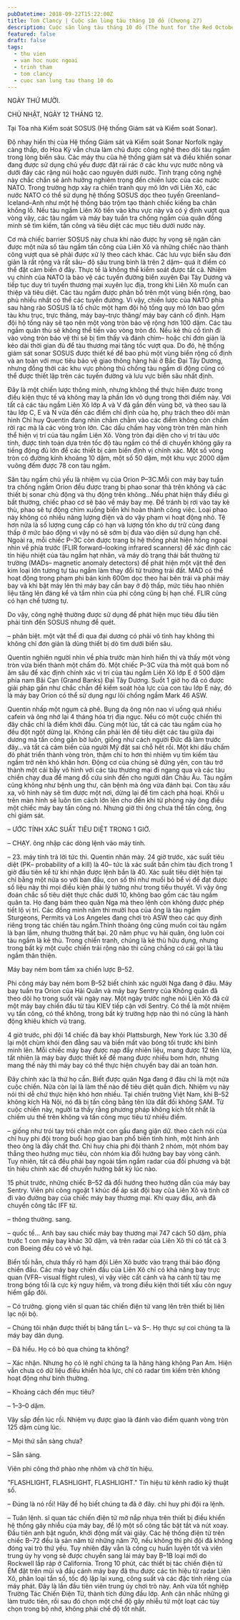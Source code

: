 ```yaml
---
pubDatetime: 2018-09-22T15:22:00Z
title: Tom Clancy | Cuộc săn lùng tàu tháng 10 đỏ (Chương 27)
description: Cuộc săn lùng tàu tháng 10 đỏ (The hunt for the Red October) là tiểu thuyết tình báo của Tom Clancy, xuất bản lần đầu tiên vào năm 1984 và được chuyển thể thành phim cùng tên vào năm 1990.
featured: false
draft: false
tags:
  - thu vien
  - van hoc nuoc ngoai
  - trinh tham
  - tom clancy
  - cuoc san lung tau thang 10 do
---
```


NGÀY THỨ MƯỜI.

CHỦ NHẬT, NGÀY 12 THÁNG 12.

Tại Tòa nhà Kiểm soát SOSUS (Hệ thống Giám sát và Kiểm soát Sonar).

Độ nhạy hiển thị của Hệ thống Giám sát và Kiểm soát Sonar Norfolk ngày càng thấp, do Hoa Kỳ vẫn chưa làm chủ được công nghệ theo dõi tàu ngầm trong lòng biển sâu. Các máy thu của hệ thống giám sát và điều khiển sonar đang được sử dụng chủ yếu được đặt rải rác ở các khu vực nước nông và dưới đáy các rặng núi hoặc cao nguyên dưới nước. Tình trạng công nghệ này chắc chắn sẽ ảnh hưởng nghiêm trọng đến chiến lược của các nước NATO. Trong trường hợp xảy ra chiến tranh quy mô lớn với Liên Xô, các nước NATO có thể sử dụng hệ thống SOSUS dọc theo tuyến Greenland–Iceland–Anh như một hệ thống báo trộm tạo thành chiếc kiềng ba chân khổng lồ. Nếu tàu ngầm Liên Xô tiến vào khu vực này và có ý định vượt qua vòng vây, các tàu ngầm và máy bay tuần tra chống ngầm của quân đồng minh sẽ tìm kiếm, tấn công và tiêu diệt các mục tiêu dưới nước này.

Cơ mà chiếc barrier SOSUS này chưa khi nào được hy vọng sẽ ngăn cản được một nửa số tàu ngầm tấn công của Liên Xô và những chiếc nào thành công vượt qua sẽ phải được xử lý theo cách khác. Các lưu vực biển sâu đơn giản là rất rộng và rất sâu– độ sâu trung bình là trên 2 dặm– quá ít điểm có thể đặt cảm biến ở đây. Thực tế là không thể kiểm soát được tất cả. Nhiệm vụ chính của NATO là bảo vệ các tuyến đường biển xuyên Đại Tây Dương và tiếp tục duy trì tuyến thương mại xuyên lục địa, trong khi Liên Xô muốn can thiệp và tiêu diệt. Các tàu ngầm được phân bổ trên một vùng biển rộng, bao phủ nhiều nhất có thể các tuyến đường. Vì vậy, chiến lược của NATO phía sau hàng rào SOSUS là tổ chức một hạm đội hộ tống quy mô lớn bao gồm tàu khu trục, trực thăng, máy bay–trực thăng/ máy bay cánh cố định. Hạm đội hộ tống này sẽ tạo nên một vòng tròn bảo vệ rộng hơn 100 dặm. Các tàu ngầm quân thù sẽ không thể tiến vào vòng tròn đó. Nếu kẻ thù cố tình đi vào vòng tròn bảo vệ thì sẽ bị tìm thấy và đánh chìm– hoặc chỉ đơn giản là kéo dài thời gian đủ để tàu thương mại tăng tốc vượt qua. Do đó, hệ thống giám sát sonar SOSUS được thiết kế để bao phủ một vùng biển rộng cố định và an toàn với mục tiêu bảo vệ giao thông hàng hải ở Bắc Đại Tây Dương, nhưng đồng thời các khu vực phòng thủ chống tàu ngầm di động cũng có thể được thiết lập trên các tuyến đường và lưu vực biển sâu nhất định.

Đây là một chiến lược thông minh, nhưng không thể thực hiện được trong điều kiện thực tế và không may là phần lớn vô dụng trong thời điểm này. Với tất cả các tàu ngầm Liên Xô lớp A và V đã gần đến vùng bờ, và theo sau là tàu lớp C, E và N vừa đến các điểm chỉ định của họ, phụ trách theo dõi màn hình Chỉ huy Quentin đang nhìn chằm chằm vào các điểm không còn chấm rời rạc mà là các vòng tròn lớn. Các dấu chấm hay vòng tròn trên màn hình thể hiện vị trí của tàu ngầm Liên Xô. Vòng tròn đại diện cho vị trí tàu ước tính, được tính toán dựa trên tốc độ tàu ngầm có thể di chuyển không gây ra tiếng động đủ lớn để các thiết bị cảm biến định vị chính xác. Một số vòng tròn có đường kính khoảng 10 dặm, một số 50 dặm, một khu vực 2000 dặm vuông đếm được 78 con tàu ngầm.

Săn tàu ngầm chủ yếu là nhiệm vụ của Orion P–3C.Mỗi con máy bay tuần tra chống ngầm Orion đều được trang bị phao sonar thả trên không và các thiết bị sonar chủ động và thụ động trên không…Nếu phát hiện thấy điều gì bất thường, chiếc phao cơ sẽ báo về máy bay mẹ. Để tránh bị rơi vào tay kẻ thù, phao sẽ tự động chìm xuống biển khi hoàn thành công việc. Loại phao này không có nhiều năng lượng điện và do vậy phạm vi hoạt động nhỏ. Tệ hơn nữa là số lượng cung cấp có hạn và lượng tồn kho dự trữ cũng đang thấp ở mức báo động vì vậy nó sẽ sớm bị đưa vào diện sử dụng hạn chế. Ngoài ra, mỗi chiếc P–3C còn được trang bị hệ thống phát hiện hồng ngoại nhìn về phía trước (FLIR forward–looking infrared scanners) để xác định các tín hiệu nhiệt của tàu ngầm hạt nhân, và máy dò trạng thái bất thường từ trường (MADs– magnetic anomaly detectors) để phát hiện một vật thể đen kim loại lớn tương tự tàu ngầm làm thay đổi từ trường trái đất. MAD có thể hoạt động trong phạm phi bán kính 600m dọc theo hai bên trái và phải máy bay và khi bật máy lên thì máy bay cần bay ở độ thấp, mức tiêu hao nhiên liệu tăng lên đáng kể và tầm nhìn của phi công cũng bị hạn chế. FLIR cũng có hạn chế tương tự.

Do vậy, công nghệ thường được sử dụng để phát hiện mục tiêu đầu tiên phải tính đến SOSUS nhưng để quét.

– phân biệt. một vật thể đi qua đại dương có phải vô tình hay không thì không chỉ đơn giản là dùng thiết bị dò tìm dưới biển sâu.

Quentin nghiên người nhìn về phía trước màn hình hiển thị và thấy một vòng tròn vừa biến thành một chấm đỏ. Một chiếc P–3C vừa thả một quả bom nổ âm sâu để xác định chính xác vị trí của tàu ngầm Liên Xô lớp E ở 500 dặm phía nam Bãi Cạn (Grand Banks) Đại Tây Dương. Suốt 1 giờ họ đã có được giải pháp gần như chắc chắn để kiểm soát hỏa lực của con tàu lớp E này, đó là máy bay Orion có thể sử dụng ngư lôi chống ngầm Mark 46 ASW.

Quentin nhấp một ngụm cà phê. Bụng dạ ông nôn nao vì uống quá nhiều cafein và ông nhớ lại 4 tháng hóa trị địa ngục. Nếu có một cuộc chiến thì đây chắc chỉ là điểm khởi đầu. Cùng một lúc, tất cả các tàu ngầm của họ đều đột ngột dừng lại. Không cần phải lẻn để tiêu diệt các tàu giữa đại dương mà tấn công gần bờ luôn, giống như cách người Đức đã làm trước đây…và tất cả cảm biến của người Mỹ đặt sai chỗ hết rồi. Một khi dấu chấm đỏ phát triển thành vòng tròn, thậm chí to hơn thì nhiệm vụ tìm kiếm tàu ngầm trở nên khó khăn hơn. Động cơ của chúng sẽ đứng yên, con tàu trở thành một cái bẫy vô hình với các tàu thương mại đi ngang qua và các tàu chiến chạy đua để mang đồ cứu sinh đến cho người dân Châu Âu. Tàu ngầm cũng không như bệnh ung thư, căn bệnh mà ông vừa đánh bại. Con tàu xấu xa, vô hình này sẽ tìm được một nơi, dừng lại để tìm cách phá hoại. Khối u trên màn hình sẽ luôn tim cách lớn lên cho đến khi từ phòng này ông điều một chiếc máy bay tấn công nó. Nhưng giờ thì ông chưa thể tấn công, ông chỉ giám sát.

– ƯỚC TÍNH XÁC SUẤT TIÊU DIỆT TRONG 1 GIỜ.

– CHẠY. ông nhập các dòng lệnh vào máy tính.

– 23. máy tính trả lời tức thì. Quentin nhăn mày. 24 giờ trước, xác suất tiêu diệt (PK– probability of a kill) là 40– tức là xác suất bắn chìm tàu địch trong 1 giờ đầu tiên kể từ khi nhận được lệnh bắn là 40. Xác suất tiêu diệt hiện tại chỉ bằng một nửa so với ban đầu, con số thì như muối bỏ bể vì để đạt được số liệu này thì mọi điều kiện phải lý tưởng như trong tiểu thuyết. Vì vậy ông đoán chắc số tiêu diệt thực chắc dưới 10, không bao gồm các tàu ngầm quân ta. Họ đang bám theo quân Nga mà theo lệnh còn không được phép tiết lộ vị trí. Các đồng minh năm thì mười họa của ông là tàu ngầm Sturgeons, Permits và Los Angeles đang chơi trò ASW theo các quy định riêng trong tác chiến tàu ngầm.Thỉnh thoảng ông cũng muốn coi tàu ngầm là bạn lắm, nhưng thường thất bại. 20 năm phục vụ hải quân, ông luôn coi tàu ngầm là kẻ thù. Trong chiến tranh, chúng là kẻ thù hữu dụng, nhưng trong bất kỳ một cuộc chiến trải rộng nào thì cũng chẳng có cái gọi là tàu ngầm thân thiện.

Máy bay ném bom tầm xa chiến lược B–52.

Phi công máy bay ném bom B–52 biết chính xác người Nga đang ở đâu. Máy bay tuần tra Orion của Hải Quân và máy bay Sentry của Không quân đã theo dõi họ trong suốt vài ngày nay. Một ngày trước nghe nói Liên Xô đã cử một máy bay chiến đấu từ tàu KIEV tiếp cận với Sentry. Có thể là một nhiệm vụ tấn công, có thể không, trong bất kỳ trường hợp nào thì nó cũng là hành động khiêu khích vũ trang.

4 giờ trước, phi đội 14 chiếc đã bay khỏi Plattsburgh, New York lúc 3.30 để lại một chùm khói đen đằng sau và biến mất vào bóng tối trước khi bình minh lên. Mỗi chiếc máy bay được nạp đầy nhiên liệu, mang được 12 tên lửa, tất nhiên là máy bay được thiết kế để mang được nhiều bom hơn, nhưng mang thế này thì máy bay có thể thực hiện chuyến bay dài an toàn hơn.

Đây chính xác là thứ họ cần. Biết được quân Nga đang ở đâu chỉ là một nửa cuộc chiến. Nửa còn lại là làm thế nào để tiêu diệt quân địch. Nhiệm vụ này nói thì dễ chứ thực hiện khó hơn nhiều. Tại chiến trường Việt Nam, khi B–52 không kích Hà Nội, nó đã bị tấn công bằng tên lửa đất đối không SAM. Từ cuộc chiến này, người ta thấy rằng phương pháp không kích tốt nhất là chiếm ưu thế trên không và tấn công mục tiêu từ nhiều điểm.

– giống như trói tay trói chân một con gấu đang giận dữ. theo cách nói của chỉ huy phi đội trong buổi họp giao ban phổ biến tình hình, một hình ảnh theo ông là đầy chất thơ. Chỉ huy chia phi đội thành 2 nhóm, một nhóm bay thẳng theo hướng mục tiêu, còn nhóm kia đổi hướng bay bay vòng cánh. Tuy nhiên, tất cả đều phải bay ngoài tầm ngắm radar của đối phương và bật tín hiệu chính xác để chuyển hướng bất kỳ lúc nào.

15 phút trước, những chiếc B–52 đã đổi hướng theo hướng dẫn của máy bay Sentry. Viên phi công ngoặt 1 khúc để áp sát đội bay của Liên Xô và tình cờ đi vào đường bay của chiếc máy bay thương mại. Khi quay đầu, anh đã chuyển công tắc IFF từ.

– thông thường. sang.

– quốc tế… Anh bay sau chiếc máy bay thương mại 747 cách 50 dặm, phía trước 1 con máy bay khác 30 dặm, và trên radar của Liên Xô thì có tất cả 3 con Boeing đều có vẻ vô hại.

Biển tối hẳn, chưa thấy rõ hạm đội Liên Xô bước vào trạng thái báo động chiến đấu. Các máy bay chiến đấu của Liên Xô chỉ có khả năng bay trực quan (VFR– visual flight rules), vì vậy việc cất cánh và hạ cánh từ tàu mẹ trong bóng tối là cực kỳ nguy hiểm, và trong điều kiện thời tiết xấu còn nguy hiểm gấp đôi.

– Có trưởng. giọng viên sĩ quan tác chiến điện tử vang lên trên thiết bị liên lạc nội bộ.

– Chúng tôi nhận được thiết bị băng tần L– và S–. Họ thực sự coi chúng ta là máy bay dân dụng.

– Đã hiểu. Họ có bỏ qua chúng ta không?

– Xác nhận. Nhưng họ có lẽ nghĩ chúng ta là hãng hàng không Pan Am. Hiện vẫn chưa có dữ liệu điều khiển hỏa lực, chỉ có radar tìm kiếm trên không hoạt động như bình thường.

– Khoảng cách đến mục tiêu?

– 1–3–0 dặm.

Vậy sắp đến lúc rồi. Nhiệm vụ được giao là đánh vào điểm quanh vòng tròn 125 dặm cùng lúc.

– Mọi thứ sẵn sàng chưa?

– Sẵn sàng.

Viên phi công thở phào nhẹ nhõm và chờ tín hiệu.

"FLASHLIGHT, FLASHLIGHT, FLASHLIGHT." Tín hiệu từ kênh radio kỹ thuật số.

– Đúng là nó rồi! Hãy để họ biết chúng ta đã ở đây. chỉ huy phi đội ra lệnh.

– Tuân lệnh. sĩ quan tác chiến điện tử mở nắp nhựa trên thiết bị điều khiển hệ thống gây nhiễu của máy bay, để lộ một số công tắc bật tắt và nút xoay. Đầu tiên anh bật nguồn, khởi động mất vài giây. Các hệ thống điện tử trên chiếc B–72 đều là sản năm từ những năm 70, nếu không thì phi đội đã không đóng vai trò thứ yếu. Tuy nhiên đây vẫn là công cụ huấn luyện tốt và viên trung úy hy vọng sẽ được chuyển sang lái máy bay B–1B loại mới do Rockwell lắp ráp ở California. Trong 10 phút, các thiết bị tác chiến điện tử ÉM đặt trên mũi và đầu cánh máy bay đã thu được các tín hiệu từ radar Liên Xô, phân loại tần số, tốc độ lặp lại xung, công suất và các đặc tính riêng của máy phát. Đây là lần đầu tiên viên trung úy chơi trò này. Anh vừa tốt nghiệp Trường Tác Chiến Điện Tử, thành tích đứng đầu lớp. Anh cân nhắc những gì làm trước tiên, rồi sau đó chọn một chế độ gây nhiễu từ một loạt các tùy chọn trong bộ nhớ, không phải chế độ tốt nhất.
